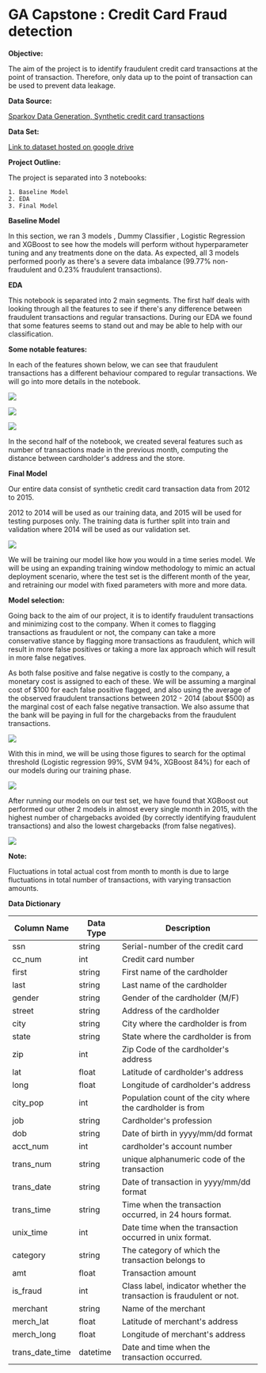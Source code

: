 # GA Capstone : Credit Card Fraud detection

**Objective:**

The aim of the project is to identify fraudulent credit card transactions at the point of transaction. Therefore, only data up to the point of transaction can be used to prevent data leakage.

**Data Source:**

[Sparkov Data Generation, Synthetic credit card transactions](https://github.com/namebrandon/Sparkov_Data_Generation)

**Data Set:**

[Link to dataset hosted on google drive](https://drive.google.com/drive/folders/1QdtrHzm_R01-ZOZAqG-zWEfh0tymTF9i?usp=sharing)

**Project Outline:**

The project is separated into 3 notebooks:

 	1. Baseline Model
 	2. EDA
 	3. Final Model

**Baseline Model**

In this section, we ran 3 models , Dummy Classifier , Logistic Regression and XGBoost to see how the models will perform without hyperparameter tuning and any treatments done on the data. As expected, all 3 models performed poorly as there's a severe data imbalance (99.77% non-fraudulent and 0.23% fraudulent transactions).

**EDA**

This notebook is separated into 2 main segments. The first half deals with looking through all the features to see if there's any difference between fraudulent transactions and regular transactions. During our EDA we found that some features seems to stand out  and may be able to help with our classification.

**Some notable features:**

In each of the features shown below, we can see that fraudulent transactions has a different behaviour compared to regular transactions. We will go into more details in the notebook.

![](images/image-20211203224404641.png)

![](images/image-20211203224513444.png)



![](images/image-20211203224552198.png)

In the second half of the notebook, we created several features such as number of transactions made in the previous month, computing the distance between cardholder's address and the store. 

**Final Model**

Our entire data consist of synthetic credit card transaction data from 2012 to 2015. 

2012 to 2014 will be used as our training data, and 2015 will be used for testing purposes only. The training data is further split into train and validation where 2014 will be used as our validation set.


![](images/Data-split.png)



We will be training our model like how you would in a time series model. We will be using an expanding training window methodology to mimic an actual deployment scenario, where the test set is the different month of the year, and retraining our model with fixed parameters with more and more data.

**Model selection:**

Going back to the aim of our project, it is to identify fraudulent transactions and minimizing cost to the company. When it comes to flagging transactions as fraudulent or not, the company can take a more conservative stance by flagging more transactions as fraudulent, which will result in more false positives or taking a more lax approach which will result in more false negatives.

As both false positive and false negative is costly to the company, a monetary cost is assigned to each of these. We will be assuming a marginal cost of $100 for each false positive flagged, and also using the average of the observed fraudulent transactions between 2012 - 2014 (about $500) as the marginal cost of each false negative transaction. We also assume that the bank will be paying in full for the chargebacks from the fraudulent transactions.

![](images/image-20211203231656384.png)

With this in mind, we will be using those figures to search for the optimal threshold (Logistic regression 99%, SVM 94%, XGBoost 84%) for each of our models during our training phase.

![](images/image-20211203230817425.png)

After running our models on our test set, we have found that XGBoost out performed our other 2 models in almost every single month in 2015, with the highest number of chargebacks avoided (by correctly identifying fraudulent transactions) and also the lowest chargebacks (from false negatives). 

![](images/image-20211203233858485.png)

**Note:** 

Fluctuations in total actual cost from month to month is due to large fluctuations in total number of transactions, with varying transaction amounts. 

**Data Dictionary**

| Column Name     | Data Type | Description                                                          |
|-----------------|-----------|----------------------------------------------------------------------|
| ssn             | string    | Serial-number of the credit card                                     |
| cc_num          | int       | Credit card number                                                   |
| first           | string    | First name of the cardholder                                         |
| last            | string    | Last name of the cardholder                                          |
| gender          | string    | Gender of the cardholder (M/F)                                       |
| street          | string    | Address of the cardholder                                            |
| city            | string    | City where the cardholder is from                                    |
| state           | string    | State where the cardholder is from                                   |
| zip             | int       | Zip Code of the cardholder's address                                 |
| lat             | float     | Latitude of cardholder's address                                     |
| long            | float     | Longitude of cardholder's address                                    |
| city_pop        | int       | Population count of the city where the cardholder is from            |
| job             | string    | Cardholder's profession                                              |
| dob             | string    | Date of birth in yyyy/mm/dd format                                   |
| acct_num        | int       | cardholder's account number                                          |
| trans_num       | string    | unique alphanumeric code of the transaction                          |
| trans_date      | string    | Date of transaction in yyyy/mm/dd format                             |
| trans_time      | string    | Time when the transaction occurred, in 24 hours format.              |
| unix_time       | int       | Date time when the transaction occurred in unix format.              |
| category        | string    | The category of which the transaction belongs to                     |
| amt             | float     | Transaction amount                                                   |
| is_fraud        | int       | Class label, indicator whether the transaction is fraudulent or not. |
| merchant        | string    | Name of the merchant                                                 |
| merch_lat       | float     | Latitude of merchant's address                                       |
| merch_long      | float     | Longitude of merchant's address                                      |
| trans_date_time | datetime  | Date and time when the transaction occurred.                         |
